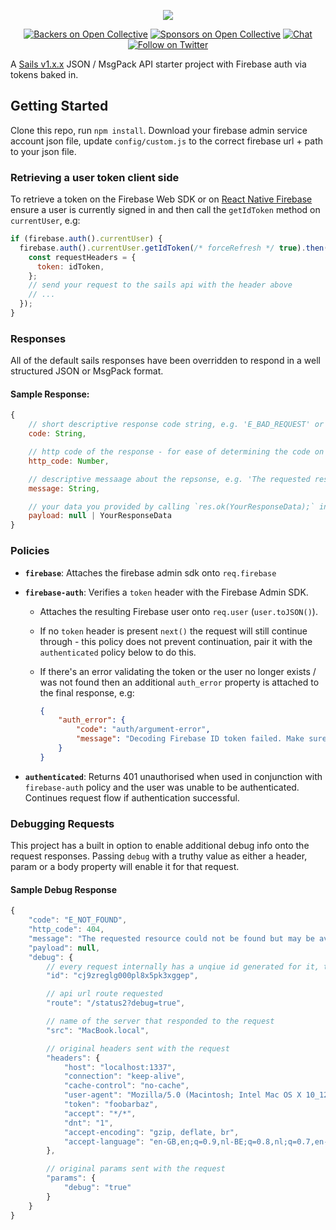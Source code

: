 <p align="center">
  <a href="https://rnfirebase.io">
    <img src="https://i.imgur.com/eNsnSl7.png"><br/>
  </a>
</p>

<p align="center">
  <a href="#backers"><img src="https://opencollective.com/react-native-firebase/backers/badge.svg" alt="Backers on Open Collective"></a>
  <a href="#sponsors"><img src="https://opencollective.com/react-native-firebase/sponsors/badge.svg" alt="Sponsors on Open Collective"></a>
  <a href="https://discord.gg/t6bdqMs"><img src="https://img.shields.io/badge/chat-on%20discord-7289da.svg?style=flat-square" alt="Chat"></a>
  <a href="https://twitter.com/mikediarmid"><img src="https://img.shields.io/twitter/follow/mikediarmid.svg?style=social&label=Follow" alt="Follow on Twitter"></a>
</p>

A [Sails v1.x.x](https://sailsjs.com) JSON / MsgPack API starter project with Firebase auth via tokens baked in.

## Getting Started

Clone this repo, run `npm install`. Download your firebase admin service account json file, update `config/custom.js` to the correct firebase url + path to your json file.

### Retrieving a user token client side

To retrieve a token on the Firebase Web SDK or on [React Native Firebase](https://github.com/invertase/react-native-firebase) ensure a user is currently signed in and then call the `getIdToken` method on `currentUser`, e.g:

```javascript
if (firebase.auth().currentUser) {
  firebase.auth().currentUser.getIdToken(/* forceRefresh */ true).then(function (idToken) {
    const requestHeaders = {
      token: idToken,
    };
    // send your request to the sails api with the header above
    // ...
  });
}
```

### Responses

All of the default sails responses have been overridden to respond in a well structured JSON or MsgPack format.

#### Sample Response:
```javascript
{
    // short descriptive response code string, e.g. 'E_BAD_REQUEST' or 'OK'
    code: String,

    // http code of the response - for ease of determining the code on the receiving end
    http_code: Number,

    // descriptive messaage about the repsonse, e.g. 'The requested resource could not be found but may be available again in the future.'
    message: String,

    // your data you provided by calling `res.ok(YourResponseData);` in your controllers.
    payload: null | YourResponseData
}
```

### Policies

  - **`firebase`**: Attaches the firebase admin sdk onto `req.firebase`
  - **`firebase-auth`**: Verifies a `token` header with the Firebase Admin SDK.
    - Attaches the resulting Firebase user onto `req.user` (`user.toJSON()`).
    - If no `token` header is present `next()` the request will still continue through - this policy does not prevent continuation, pair it with the `authenticated` policy below to do this.
    - If there's an error validating the token or the user no longer exists / was not found then an additional `auth_error` property is attached to the final response, e.g:

      ```json
      {
          "auth_error": {
              "code": "auth/argument-error",
              "message": "Decoding Firebase ID token failed. Make sure you passed the entire string JWT which represents an ID token. See https://firebase.google.com/docs/auth/admin/verify-id-tokens for details on how to retrieve an ID token."
          }
      }
      ```

  - **`authenticated`**: Returns 401 unauthorised when used in conjunction with `firebase-auth` policy and the user was unable to be authenticated. Continues request flow if authentication successful.

### Debugging Requests

This project has a built in option to enable additional debug info onto the request responses. Passing `debug` with a truthy value as either a header, param or a body property will enable it for that request.

#### Sample Debug Response

```javascript
{
    "code": "E_NOT_FOUND",
    "http_code": 404,
    "message": "The requested resource could not be found but may be available again in the future.",
    "payload": null,
    "debug": {
        // every request internally has a unqiue id generated for it, this is avaliable at `req.id`
        "id": "cj9zreglg000pl8x5pk3xggep",

        // api url route requested
        "route": "/status2?debug=true",

        // name of the server that responded to the request
        "src": "MacBook.local",

        // original headers sent with the request
        "headers": {
            "host": "localhost:1337",
            "connection": "keep-alive",
            "cache-control": "no-cache",
            "user-agent": "Mozilla/5.0 (Macintosh; Intel Mac OS X 10_12_6) AppleWebKit/537.36 (KHTML, like Gecko) Chrome/62.0.3202.75 Safari/537.36",
            "token": "foobarbaz",
            "accept": "*/*",
            "dnt": "1",
            "accept-encoding": "gzip, deflate, br",
            "accept-language": "en-GB,en;q=0.9,nl-BE;q=0.8,nl;q=0.7,en-US;q=0.6"
        },

        // original params sent with the request
        "params": {
            "debug": "true"
        }
    }
}
```











